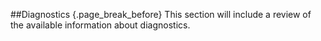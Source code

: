 ##Diagnostics  {.page_break_before} 
This section will include a review of the available information about diagnostics.
